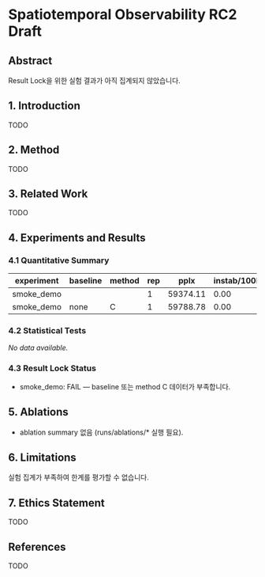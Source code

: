# Spatiotemporal Observability RC2 Draft

## Abstract
Result Lock을 위한 실험 결과가 아직 집계되지 않았습니다.

## 1. Introduction
TODO

## 2. Method
TODO

## 3. Related Work
TODO

## 4. Experiments and Results
### 4.1 Quantitative Summary
| experiment | baseline | method | rep | pplx | instab/100k | ttr | invoke | accept | proxy_gap | wasted_flops |
|--- | --- | --- | --- | --- | --- | --- | --- | --- | --- | ---|
| smoke_demo |  |  | 1 | 59374.11 | 0.00 | 0.00 | 0.00 | 0.00 | 0.00 | 0.00 |
| smoke_demo | none | C | 1 | 59788.78 | 0.00 | 0.00 | 0.00 | 0.00 | 0.00 | 0.00 |

### 4.2 Statistical Tests
_No data available._

### 4.3 Result Lock Status
- smoke_demo: FAIL — baseline 또는 method C 데이터가 부족합니다.

## 5. Ablations
- ablation summary 없음 (runs/ablations/* 실행 필요).

## 6. Limitations
실험 집계가 부족하여 한계를 평가할 수 없습니다.

## 7. Ethics Statement
TODO

## References
TODO
